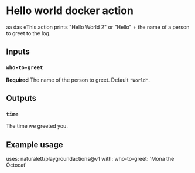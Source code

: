 # Hello world docker action
aa
das
eThis action prints "Hello World 2" or "Hello" + the name of a person to greet to the log.

## Inputs

### `who-to-greet`

**Required** The name of the person to greet. Default `"World"`.

## Outputs

### `time`

The time we greeted you.

## Example usage

uses: naturalett/playgroundactions@v1
with:
  who-to-greet: 'Mona the Octocat'
